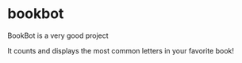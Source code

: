 # bookbot
BookBot is a very good project

It counts and displays the most common letters in your favorite book!

